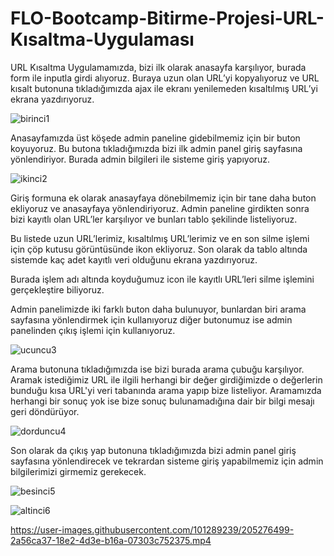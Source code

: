 # FLO-Bootcamp-Bitirme-Projesi-URL-Kısaltma-Uygulaması
 
 
 URL Kısaltma Uygulamamızda, bizi ilk olarak anasayfa karşılıyor, burada form ile inputla girdi alıyoruz. Buraya uzun olan URL’yi kopyalıyoruz ve URL kısalt butonuna tıkladığımızda ajax ile ekranı yenilemeden kısaltılmış URL’yi ekrana yazdırıyoruz.
 
 
![birinci1](https://user-images.githubusercontent.com/101289239/205272743-11a452da-e19f-4fcd-baae-ec9477bf6606.gif)


Anasayfamızda üst köşede admin paneline gidebilmemiz için bir buton koyuyoruz. Bu butona tıkladığımızda bizi ilk admin panel giriş sayfasına yönlendiriyor. Burada admin bilgileri ile sisteme giriş yapıyoruz.


![ikinci2](https://user-images.githubusercontent.com/101289239/205272956-194d5cae-0cee-477b-a381-f3ce83b787d7.gif)


Giriş formuna ek olarak anasayfaya dönebilmemiz için bir tane daha buton ekliyoruz ve anasayfaya yönlendiriyoruz. Admin paneline girdikten sonra bizi kayıtlı olan URL’ler karşılıyor ve bunları tablo şekilinde listeliyoruz.

Bu listede uzun URL’lerimiz, kısaltılmış URL’lerimiz ve en son silme işlemi için çöp kutusu görüntüsünde ikon ekliyoruz. Son olarak da tablo altında sistemde kaç adet kayıtlı veri olduğunu ekrana yazdırıyoruz.

Burada işlem adı altında koyduğumuz icon ile kayıtlı URL’leri silme işlemini gerçekleştire biliyoruz. 

Admin panelimizde iki farklı buton daha bulunuyor, bunlardan biri arama sayfasına yönlendirmek için kullanıyoruz diğer butonumuz ise admin panelinden çıkış işlemi için kullanıyoruz.


![ucuncu3](https://user-images.githubusercontent.com/101289239/205273707-d7430534-2c4f-45bf-8327-62fb2d5785b5.gif)


Arama butonuna tıkladığımızda ise bizi burada arama çubuğu karşılıyor. Aramak istediğimiz URL ile ilgili herhangi bir değer girdiğimizde o değerlerin bunduğu kısa URL'yi veri tabanında arama yapıp bize listeliyor. Aramamızda herhangi bir sonuç yok ise bize sonuç bulunamadığına dair bir bilgi mesajı geri döndürüyor.


![dorduncu4](https://user-images.githubusercontent.com/101289239/205274575-102b7831-15b0-48d7-bb0e-016f61ec65d4.gif)


Son olarak da çıkış yap butonuna tıkladığımızda bizi admin panel giriş sayfasına yönlendirecek ve tekrardan sisteme giriş yapabilmemiz için admin bilgilerimizi
girmemiz gerekecek.


![besinci5](https://user-images.githubusercontent.com/101289239/205274752-8ef19411-58f8-44f4-8e84-fa6ec3945cac.gif)


![altinci6](https://user-images.githubusercontent.com/101289239/205274779-62f22424-49cb-4cee-8ea7-a696c8282774.gif)



https://user-images.githubusercontent.com/101289239/205276499-2a56ca37-18e2-4d3e-b16a-07303c752375.mp4
